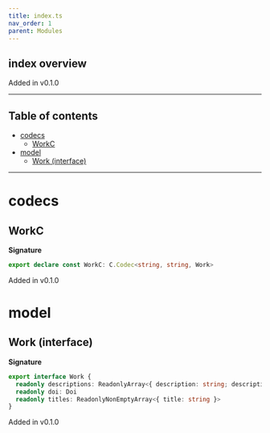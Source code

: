 ```yaml
---
title: index.ts
nav_order: 1
parent: Modules
---
```


## index overview

Added in v0.1.0

---

<h2 class="text-delta">Table of contents</h2>

- [codecs](#codecs)
  - [WorkC](#workc)
- [model](#model)
  - [Work (interface)](#work-interface)

---

# codecs

## WorkC

**Signature**

```ts
export declare const WorkC: C.Codec<string, string, Work>
```

Added in v0.1.0

# model

## Work (interface)

**Signature**

```ts
export interface Work {
  readonly descriptions: ReadonlyArray<{ description: string; descriptionType: string }>
  readonly doi: Doi
  readonly titles: ReadonlyNonEmptyArray<{ title: string }>
}
```

Added in v0.1.0
